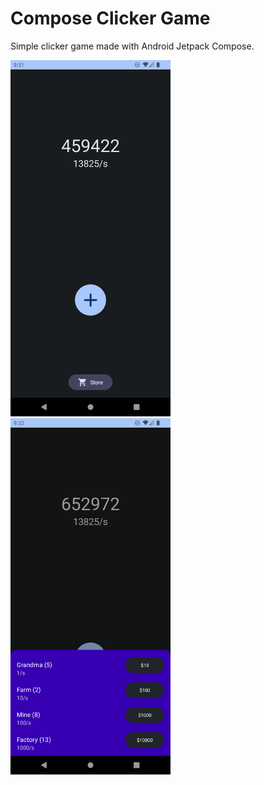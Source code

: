 # Compose Clicker Game

Simple clicker game made with Android Jetpack Compose.

<img src="screenshots/screenshot-1.png" width=256> <img src="screenshots/screenshot-2.png" width=256>